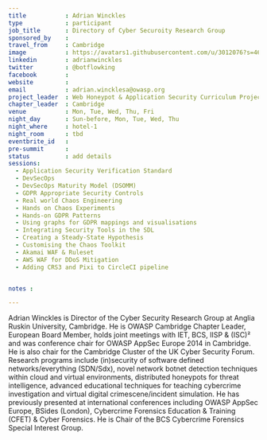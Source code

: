 ```yaml
---
title           : Adrian Winckles
type            : participant
job_title       : Directory of Cyber Securoity Research Group
sponsored_by    :
travel_from     : Cambridge
image           : https://avatars1.githubusercontent.com/u/3012076?s=460&v=4
linkedin        : adrianwinckles
twitter         : @botflowking
facebook        :
website         :
email           : adrian.wincklesa@owasp.org
project_leader  : Web Honeypot & Application Security Curriculum Project 
chapter_leader  : Cambridge
venue           : Mon, Tue, Wed, Thu, Fri
night_day       : Sun-before, Mon, Tue, Wed, Thu
night_where     : hotel-1
night_room      : tbd
eventbrite_id   :
pre-summit      :
status          : add details
sessions:
  - Application Security Verification Standard
  - DevSecOps
  - DevSecOps Maturity Model (DSOMM)
  - GDPR Appropriate Security Controls
  - Real world Chaos Engineering
  - Hands on Chaos Experiments
  - Hands-on GDPR Patterns
  - Using graphs for GDPR mappings and visualisations
  - Integrating Security Tools in the SDL
  - Creating a Steady-State Hypothesis
  - Customising the Chaos Toolkit
  - Akamai WAF & Ruleset
  - AWS WAF for DDoS Mitigation
  - Adding CRS3 and Pixi to CircleCI pipeline


notes :

---
```

Adrian Winckles is Director of the Cyber Security Research Group at Anglia Ruskin University, Cambridge. He is OWASP Cambridge Chapter Leader, European Board Member,  holds joint meetings with IET, BCS, IISP & (ISC)² and was conference chair for OWASP AppSec Europe 2014 in Cambridge. He is also chair for the Cambridge Cluster of the UK Cyber Security Forum. Research programs include (in)security of software defined networks/everything (SDN/Sdx), novel network botnet detection techniques within cloud and virtual environments, distributed honeypots for threat intelligence, advanced educational techniques for teaching cybercrime investigation and virtual digital crimescene/incident simulation. He has previously presented at international conferences including OWASP AppSec Europe, BSides (London), Cybercrime Forensics Education & Training (CFET) & Cyber Forensics. He is Chair of the BCS Cybercrime Forensics Special Interest Group.
